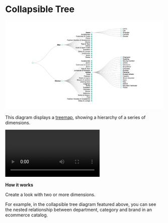 #  Collapsible Tree


![](collapsible-tree.png)

This diagram displays a [treemap](https://en.wikipedia.org/wiki/Tree_structure), showing a hierarchy of a series of dimensions.

![](collapsible-tree.mov)

**How it works**

Create a look with two or more dimensions.

For example, in the collapsible tree diagram featured above, you can see the nested relationship between department, category and brand in an ecommerce catalog.
